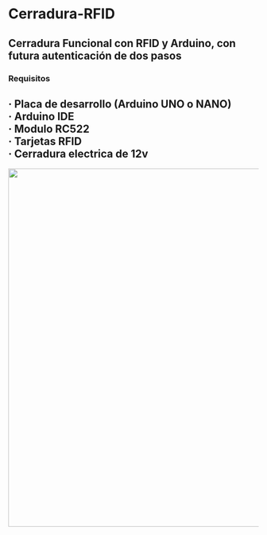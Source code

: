 # Cerradura-RFID
Cerradura Funcional con RFID y Arduino, con futura autenticación de dos pasos
---

### Requisitos
· Placa de desarrollo (Arduino UNO o NANO) <br>
· Arduino IDE <br>
· Modulo RC522 <br>
· Tarjetas RFID <br>
· Cerradura electrica de 12v <br>
---
<img src="https://web.ulisescamacho.repl.co/images/portfolio/modals/m-clouds.jpg" width="720px">

